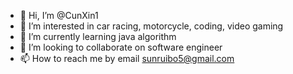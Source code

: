 - 👋 Hi, I’m @CunXin1
- 👀 I’m interested in car racing, motorcycle, coding, video gaming
- 🌱 I’m currently learning java algorithm
- 💞️ I’m looking to collaborate on software engineer
- 📫 How to reach me by email sunruibo5@gmail.com

<!---
CunXin1/CunXin1 is a ✨ special ✨ repository because its `README.md` (this file) appears on your GitHub profile.
You can click the Preview link to take a look at your changes.
--->
